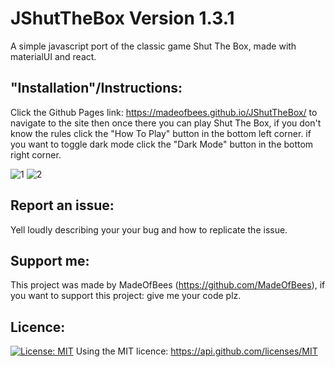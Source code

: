 # JShutTheBox Version 1.3.1

A simple javascript port of the classic game Shut The Box, made with materialUI and react.

## "Installation"/Instructions:

Click the Github Pages link: https://madeofbees.github.io/JShutTheBox/ to navigate to the site then once there you can play Shut The Box, if you don't know the rules click the "How To Play" button in the bottom left corner. if you want to toggle dark mode click the "Dark Mode" button in the bottom right corner.

![1](https://user-images.githubusercontent.com/9198297/210190277-c7da86d5-41df-4243-8634-706f7b4ba912.PNG)
![2](https://user-images.githubusercontent.com/9198297/210190323-90358388-7b4c-4d6c-b3aa-f4325470ec4c.PNG)


## Report an issue:

Yell loudly describing your your bug and how to replicate the issue.

## Support me:

This project was made by MadeOfBees (https://github.com/MadeOfBees), if you want to support this project: give me your code plz.

## Licence:
[![License: MIT](https://img.shields.io/badge/License-MIT-yellow.svg)](https://opensource.org/licenses/MIT)
Using the MIT licence: https://api.github.com/licenses/MIT
